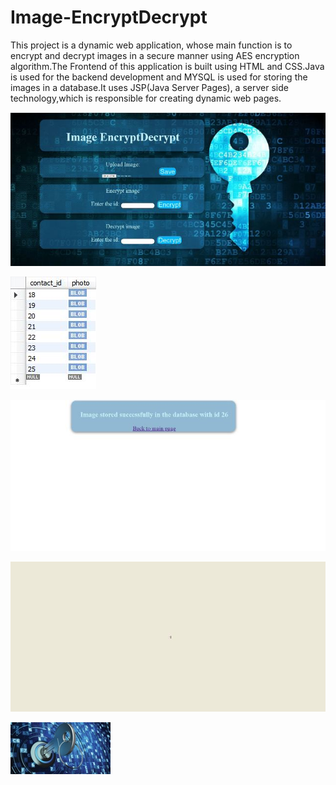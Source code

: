 # Image-EncryptDecrypt
This project is a dynamic web application, whose main function is to encrypt and decrypt images in a secure manner 
using AES encryption algorithm.The Frontend of this application is built using HTML and CSS.Java is used for the 
backend development and MYSQL is used for storing the images in a database.It uses JSP(Java Server Pages),
a server side technology,which is responsible for creating dynamic web pages.

![](Images/en1.JPG)

![](Images/en2.jpg)

![](Images/en3.JPG)

![](Images/en4.JPG)

![](Images/en5.jpg)
